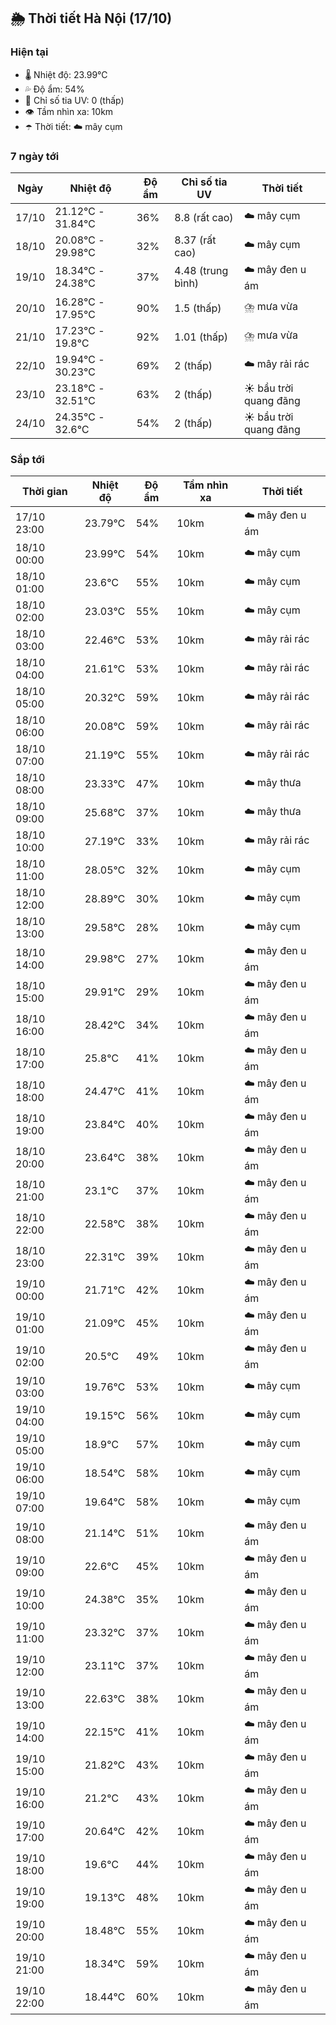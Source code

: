 ## 🌦️ Thời tiết Hà Nội (17/10)

### Hiện tại

- 🌡️ Nhiệt độ: 23.99℃
- 💦 Độ ẩm: 54%
- 🌟 Chỉ số tia UV: 0 (thấp)
- 👁️ Tầm nhìn xa: 10km
- ☂️ Thời tiết: ☁️ mây cụm

### 7 ngày tới

| Ngày | Nhiệt độ | Độ ẩm | Chỉ số tia UV | Thời tiết |
| --- | --- | --- | --- | --- |
| 17/10 | 21.12℃ - 31.84℃ | 36% | 8.8 (rất cao) | ☁️ mây cụm |
| 18/10 | 20.08℃ - 29.98℃ | 32% | 8.37 (rất cao) | ☁️ mây cụm |
| 19/10 | 18.34℃ - 24.38℃ | 37% | 4.48 (trung bình) | ☁️ mây đen u ám |
| 20/10 | 16.28℃ - 17.95℃ | 90% | 1.5 (thấp) | ⛈️ mưa vừa |
| 21/10 | 17.23℃ - 19.8℃ | 92% | 1.01 (thấp) | ⛈️ mưa vừa |
| 22/10 | 19.94℃ - 30.23℃ | 69% | 2 (thấp) | ☁️ mây rải rác |
| 23/10 | 23.18℃ - 32.51℃ | 63% | 2 (thấp) | ☀️ bầu trời quang đãng |
| 24/10 | 24.35℃ - 32.6℃ | 54% | 2 (thấp) | ☀️ bầu trời quang đãng |

### Sắp tới

| Thời gian | Nhiệt độ | Độ ẩm | Tầm nhìn xa | Thời tiết |
| --- | --- | --- | --- | --- |
| 17/10 23:00 | 23.79℃ | 54% | 10km | ☁️ mây đen u ám |
| 18/10 00:00 | 23.99℃ | 54% | 10km | ☁️ mây cụm |
| 18/10 01:00 | 23.6℃ | 55% | 10km | ☁️ mây cụm |
| 18/10 02:00 | 23.03℃ | 55% | 10km | ☁️ mây cụm |
| 18/10 03:00 | 22.46℃ | 53% | 10km | ☁️ mây rải rác |
| 18/10 04:00 | 21.61℃ | 53% | 10km | ☁️ mây rải rác |
| 18/10 05:00 | 20.32℃ | 59% | 10km | ☁️ mây rải rác |
| 18/10 06:00 | 20.08℃ | 59% | 10km | ☁️ mây rải rác |
| 18/10 07:00 | 21.19℃ | 55% | 10km | ☁️ mây rải rác |
| 18/10 08:00 | 23.33℃ | 47% | 10km | ☁️ mây thưa |
| 18/10 09:00 | 25.68℃ | 37% | 10km | ☁️ mây thưa |
| 18/10 10:00 | 27.19℃ | 33% | 10km | ☁️ mây rải rác |
| 18/10 11:00 | 28.05℃ | 32% | 10km | ☁️ mây cụm |
| 18/10 12:00 | 28.89℃ | 30% | 10km | ☁️ mây cụm |
| 18/10 13:00 | 29.58℃ | 28% | 10km | ☁️ mây cụm |
| 18/10 14:00 | 29.98℃ | 27% | 10km | ☁️ mây đen u ám |
| 18/10 15:00 | 29.91℃ | 29% | 10km | ☁️ mây đen u ám |
| 18/10 16:00 | 28.42℃ | 34% | 10km | ☁️ mây đen u ám |
| 18/10 17:00 | 25.8℃ | 41% | 10km | ☁️ mây đen u ám |
| 18/10 18:00 | 24.47℃ | 41% | 10km | ☁️ mây đen u ám |
| 18/10 19:00 | 23.84℃ | 40% | 10km | ☁️ mây đen u ám |
| 18/10 20:00 | 23.64℃ | 38% | 10km | ☁️ mây đen u ám |
| 18/10 21:00 | 23.1℃ | 37% | 10km | ☁️ mây đen u ám |
| 18/10 22:00 | 22.58℃ | 38% | 10km | ☁️ mây đen u ám |
| 18/10 23:00 | 22.31℃ | 39% | 10km | ☁️ mây đen u ám |
| 19/10 00:00 | 21.71℃ | 42% | 10km | ☁️ mây đen u ám |
| 19/10 01:00 | 21.09℃ | 45% | 10km | ☁️ mây đen u ám |
| 19/10 02:00 | 20.5℃ | 49% | 10km | ☁️ mây đen u ám |
| 19/10 03:00 | 19.76℃ | 53% | 10km | ☁️ mây cụm |
| 19/10 04:00 | 19.15℃ | 56% | 10km | ☁️ mây cụm |
| 19/10 05:00 | 18.9℃ | 57% | 10km | ☁️ mây cụm |
| 19/10 06:00 | 18.54℃ | 58% | 10km | ☁️ mây cụm |
| 19/10 07:00 | 19.64℃ | 58% | 10km | ☁️ mây cụm |
| 19/10 08:00 | 21.14℃ | 51% | 10km | ☁️ mây đen u ám |
| 19/10 09:00 | 22.6℃ | 45% | 10km | ☁️ mây đen u ám |
| 19/10 10:00 | 24.38℃ | 35% | 10km | ☁️ mây đen u ám |
| 19/10 11:00 | 23.32℃ | 37% | 10km | ☁️ mây đen u ám |
| 19/10 12:00 | 23.11℃ | 37% | 10km | ☁️ mây đen u ám |
| 19/10 13:00 | 22.63℃ | 38% | 10km | ☁️ mây đen u ám |
| 19/10 14:00 | 22.15℃ | 41% | 10km | ☁️ mây đen u ám |
| 19/10 15:00 | 21.82℃ | 43% | 10km | ☁️ mây đen u ám |
| 19/10 16:00 | 21.2℃ | 43% | 10km | ☁️ mây đen u ám |
| 19/10 17:00 | 20.64℃ | 42% | 10km | ☁️ mây đen u ám |
| 19/10 18:00 | 19.6℃ | 44% | 10km | ☁️ mây đen u ám |
| 19/10 19:00 | 19.13℃ | 48% | 10km | ☁️ mây đen u ám |
| 19/10 20:00 | 18.48℃ | 55% | 10km | ☁️ mây đen u ám |
| 19/10 21:00 | 18.34℃ | 59% | 10km | ☁️ mây đen u ám |
| 19/10 22:00 | 18.44℃ | 60% | 10km | ☁️ mây đen u ám |
